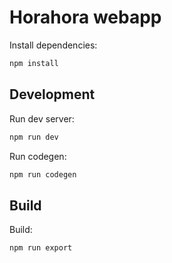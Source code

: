 # Horahora webapp

Install dependencies:
```sh
npm install
```
## Development
Run dev server:
```sh
npm run dev
```

Run codegen:
```sh
npm run codegen
```

## Build
Build:
```sh
npm run export
```
